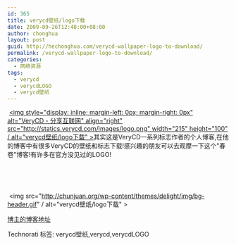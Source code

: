 ```yaml
---
id: 365
title: verycd壁纸/logo下载
date: 2009-09-26T12:48:00+08:00
author: chonghua
layout: post
guid: http://hechonghua.com/verycd-wallpaper-logo-to-download/
permalink: /verycd-wallpaper-logo-to-download/
categories:
  - 网络资源
tags:
  - verycd
  - verycdLOGO
  - verycd壁纸
---
```

&#160;[<img style="display: inline; margin-left: 0px; margin-right: 0px" alt="VeryCD - 分享互联网" align="right" src="http://statics.verycd.com/images/logo.png" width="215" height="100" / alt="verycd壁纸/logo下载" >](http://www.verycd.com/)其实这是VeryCD一系列标志作者的个人博客,在他的博客中有很多VeryCD的壁纸和标志下载!感兴趣的朋友可以去观摩一下这个"春卷"博客!有许多在官方没见过的LOGO!

&#160;

&#160;

<!--more-->

&#160;<img src="http://chunjuan.org/wp-content/themes/delight/img/bg-header.gif" / alt="verycd壁纸/logo下载" > </p> 

<a href="http://chunjuan.org/" target="_blank">博主的博客地址</a>

<div style="padding-bottom: 0px; margin: 0px; padding-left: 0px; padding-right: 0px; display: inline; float: none; padding-top: 0px" id="scid:0767317B-992E-4b12-91E0-4F059A8CECA8:5ec4abf9-00ce-4310-9bed-57a56c6de244" class="wlWriterEditableSmartContent">
  Technorati 标签: verycd壁纸,verycd,verycdLOGO
</div>